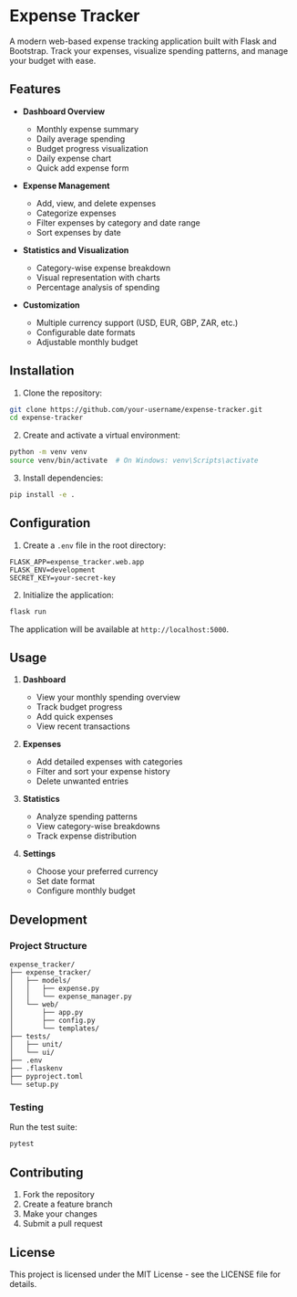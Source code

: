 # Expense Tracker

A modern web-based expense tracking application built with Flask and Bootstrap. Track your expenses, visualize spending patterns, and manage your budget with ease.

## Features

- **Dashboard Overview**
  - Monthly expense summary
  - Daily average spending
  - Budget progress visualization
  - Daily expense chart
  - Quick add expense form

- **Expense Management**
  - Add, view, and delete expenses
  - Categorize expenses
  - Filter expenses by category and date range
  - Sort expenses by date

- **Statistics and Visualization**
  - Category-wise expense breakdown
  - Visual representation with charts
  - Percentage analysis of spending

- **Customization**
  - Multiple currency support (USD, EUR, GBP, ZAR, etc.)
  - Configurable date formats
  - Adjustable monthly budget

## Installation

1. Clone the repository:
```bash
git clone https://github.com/your-username/expense-tracker.git
cd expense-tracker
```

2. Create and activate a virtual environment:
```bash
python -m venv venv
source venv/bin/activate  # On Windows: venv\Scripts\activate
```

3. Install dependencies:
```bash
pip install -e .
```

## Configuration

1. Create a `.env` file in the root directory:
```env
FLASK_APP=expense_tracker.web.app
FLASK_ENV=development
SECRET_KEY=your-secret-key
```

2. Initialize the application:
```bash
flask run
```

The application will be available at `http://localhost:5000`.

## Usage

1. **Dashboard**
   - View your monthly spending overview
   - Track budget progress
   - Add quick expenses
   - View recent transactions

2. **Expenses**
   - Add detailed expenses with categories
   - Filter and sort your expense history
   - Delete unwanted entries

3. **Statistics**
   - Analyze spending patterns
   - View category-wise breakdowns
   - Track expense distribution

4. **Settings**
   - Choose your preferred currency
   - Set date format
   - Configure monthly budget

## Development

### Project Structure
```
expense_tracker/
├── expense_tracker/
│   ├── models/
│   │   ├── expense.py
│   │   └── expense_manager.py
│   └── web/
│       ├── app.py
│       ├── config.py
│       └── templates/
├── tests/
│   ├── unit/
│   └── ui/
├── .env
├── .flaskenv
├── pyproject.toml
└── setup.py
```

### Testing

Run the test suite:
```bash
pytest
```

## Contributing

1. Fork the repository
2. Create a feature branch
3. Make your changes
4. Submit a pull request

## License

This project is licensed under the MIT License - see the LICENSE file for details.
